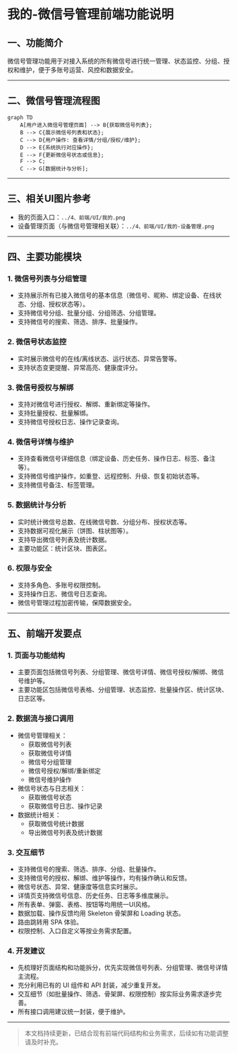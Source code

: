 # 我的-微信号管理前端功能说明

## 一、功能简介
微信号管理功能用于对接入系统的所有微信号进行统一管理、状态监控、分组、授权和维护，便于多账号运营、风控和数据安全。

---

## 二、微信号管理流程图

```mermaid
graph TD
    A[用户进入微信号管理页面] --> B{获取微信号列表};
    B --> C{展示微信号列表和状态};
    C --> D{用户操作: 查看详情/分组/授权/维护};
    D --> E{系统执行对应操作};
    E --> F{更新微信号状态或信息};
    F --> C;
    C --> G[数据统计与分析];
```

---

## 三、相关UI图片参考
- 我的页面入口：`../4、前端/UI/我的.png`
- 设备管理页面（与微信号管理相关联）：`../4、前端/UI/我的-设备管理.png`

---

## 四、主要功能模块

### 1. 微信号列表与分组管理
- 支持展示所有已接入微信号的基本信息（微信号、昵称、绑定设备、在线状态、分组、授权状态等）。
- 支持微信号分组、批量分组、分组筛选、分组管理。
- 支持微信号的搜索、筛选、排序、批量操作。

### 2. 微信号状态监控
- 实时展示微信号的在线/离线状态、运行状态、异常告警等。
- 支持状态变更提醒、异常高亮、健康度评分。

### 3. 微信号授权与解绑
- 支持对微信号进行授权、解绑、重新绑定等操作。
- 支持批量授权、批量解绑。
- 支持微信号授权日志、操作记录查询。

### 4. 微信号详情与维护
- 支持查看微信号详细信息（绑定设备、历史任务、操作日志、标签、备注等）。
- 支持微信号维护操作，如重登、远程控制、升级、恢复初始状态等。
- 支持微信号备注、标签管理。

### 5. 数据统计与分析
- 实时统计微信号总数、在线微信号数、分组分布、授权状态等。
- 支持数据可视化展示（饼图、柱状图等）。
- 支持导出微信号列表及统计数据。
- 主要功能区：统计区块、图表区。

### 6. 权限与安全
- 支持多角色、多账号权限控制。
- 支持操作日志、微信号日志查询。
- 微信号管理过程加密传输，保障数据安全。

---

## 五、前端开发要点

### 1. 页面与功能结构
- 主要页面包括微信号列表、分组管理、微信号详情、微信号授权/解绑、微信号维护等。
- 主要功能区包括微信号表格、分组管理、状态监控、批量操作区、统计区块、日志区等。

### 2. 数据流与接口调用
- 微信号管理相关：
  - 获取微信号列表
  - 获取微信号详情
  - 微信号分组管理
  - 微信号授权/解绑/重新绑定
  - 微信号维护操作
- 微信号状态与日志相关：
  - 获取微信号状态
  - 获取微信号日志、操作记录
- 数据统计相关：
  - 获取微信号统计数据
  - 导出微信号列表及统计数据

### 3. 交互细节
- 支持微信号的搜索、筛选、排序、分组、批量操作。
- 支持微信号的授权、解绑、维护等操作，均有操作确认和反馈。
- 微信号状态、异常、健康度等信息实时展示。
- 详情页支持微信号信息、历史任务、日志等多维度展示。
- 所有表单、弹窗、表格、按钮等均用统一UI风格。
- 数据加载、操作反馈均用 Skeleton 骨架屏和 Loading 状态。
- 路由跳转用 SPA 体验。
- 权限控制、入口自定义等按业务需求配置。

### 4. 开发建议
- 先梳理好页面结构和功能拆分，优先实现微信号列表、分组管理、微信号详情主流程。
- 充分利用已有的 UI 组件和 API 封装，减少重复开发。
- 交互细节（如批量操作、筛选、骨架屏、权限控制）按实际业务需求逐步完善。
- 所有接口调用建议统一封装，便于维护。

---

> 本文档持续更新，已结合现有前端代码结构和业务需求，后续如有功能调整请及时补充。 